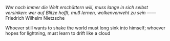 *Wer noch immer die Welt erschüttern will, muss lange in sich selbst versinken: wer auf Blitze hofft, muß lernen, wolkenverweht zu sein*         ——Friedrich Wilhelm Nietzsche

Whoever still wants to shake the world must long sink into himself; whoever hopes for lightning, must learn to drift like a cloud
